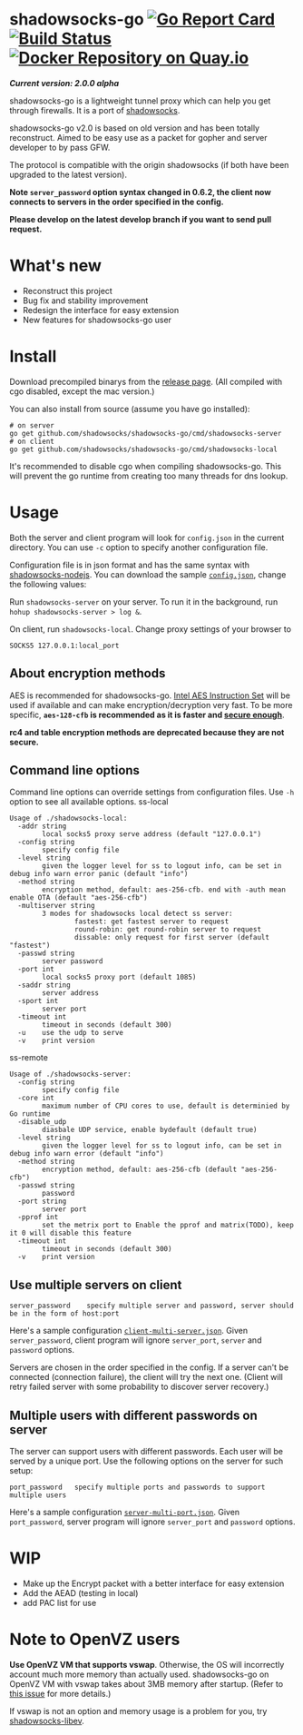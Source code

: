 # shadowsocks-go [![Go Report Card](https://goreportcard.com/badge/github.com/arthurkiller/shadowsocks-go)](https://goreportcard.com/report/github.com/arthurkiller/shadowsocks-go) [![Build Status](https://travis-ci.org/shadowsocks/shadowsocks-go.png?branch=master)](https://travis-ci.org/shadowsocks/shadowsocks-go) [![Docker Repository on Quay.io](https://quay.io/repository/arthurkiller/shadowsocks-go/status "Docker Repository on Quay.io")](https://quay.io/repository/arthurkiller/shadowsocks-go/status) 

___Current version: 2.0.0 alpha___

shadowsocks-go is a lightweight tunnel proxy which can help you get through firewalls. It is a port of [shadowsocks](https://github.com/clowwindy/shadowsocks).

shadowsocks-go v2.0 is based on old version and has been totally reconstruct. Aimed to be easy use as a packet for gopher and server developer to by pass GFW.

The protocol is compatible with the origin shadowsocks (if both have been upgraded to the latest version).

**Note `server_password` option syntax changed in 0.6.2, the client now connects to servers in the order specified in the config.**

**Please develop on the latest develop branch if you want to send pull request.**

# What's new
* Reconstruct this project
* Bug fix and stability improvement
* Redesign the interface for easy extension
* New features for shadowsocks-go user

# Install

Download precompiled binarys from the [release page](https://github.com/shadowsocks/shadowsocks-go/releases). (All compiled with cgo disabled, except the mac version.)

You can also install from source (assume you have go installed):

```
# on server
go get github.com/shadowsocks/shadowsocks-go/cmd/shadowsocks-server
# on client
go get github.com/shadowsocks/shadowsocks-go/cmd/shadowsocks-local
```

It's recommended to disable cgo when compiling shadowsocks-go. This will prevent the go runtime from creating too many threads for dns lookup.

# Usage

Both the server and client program will look for `config.json` in the current directory. You can use `-c` option to specify another configuration file.

Configuration file is in json format and has the same syntax with [shadowsocks-nodejs](https://github.com/clowwindy/shadowsocks-nodejs/). You can download the sample [`config.json`](https://github.com/shadowsocks/shadowsocks-go/blob/master/config.json), change the following values:



Run `shadowsocks-server` on your server. To run it in the background, run `hohup shadowsocks-server > log &`.

On client, run `shadowsocks-local`. Change proxy settings of your browser to

```
SOCKS5 127.0.0.1:local_port
```

## About encryption methods

AES is recommended for shadowsocks-go. [Intel AES Instruction Set](http://en.wikipedia.org/wiki/AES_instruction_set) will be used if available and can make encryption/decryption very fast. To be more specific, **`aes-128-cfb` is recommended as it is faster and [secure enough](https://www.schneier.com/blog/archives/2009/07/another_new_aes.html)**.

**rc4 and table encryption methods are deprecated because they are not secure.**

## Command line options

Command line options can override settings from configuration files. Use `-h` option to see all available options.
ss-local
```
Usage of ./shadowsocks-local:
  -addr string
        local socks5 proxy serve address (default "127.0.0.1")
  -config string
        specify config file
  -level string
        given the logger level for ss to logout info, can be set in debug info warn error panic (default "info")
  -method string
        encryption method, default: aes-256-cfb. end with -auth mean enable OTA (default "aes-256-cfb")
  -multiserver string
        3 modes for shadowsocks local detect ss server:
                fastest: get fastest server to request
                round-robin: get round-robin server to request
                dissable: only request for first server (default "fastest")
  -passwd string
        server password
  -port int
        local socks5 proxy port (default 1085)
  -saddr string
        server address
  -sport int
        server port
  -timeout int
        timeout in seconds (default 300)
  -u    use the udp to serve
  -v    print version
```

ss-remote
```
Usage of ./shadowsocks-server:
  -config string
        specify config file
  -core int
        maximum number of CPU cores to use, default is determinied by Go runtime
  -disable_udp
        diasbale UDP service, enable bydefault (default true)
  -level string
        given the logger level for ss to logout info, can be set in debug info warn error (default "info")
  -method string
        encryption method, default: aes-256-cfb (default "aes-256-cfb")
  -passwd string
        password
  -port string
        server port
  -pprof int
        set the metrix port to Enable the pprof and matrix(TODO), keep it 0 will disable this feature
  -timeout int
        timeout in seconds (default 300)
  -v    print version
```


## Use multiple servers on client

```
server_password    specify multiple server and password, server should be in the form of host:port
```

Here's a sample configuration [`client-multi-server.json`](https://github.com/shadowsocks/shadowsocks-go/blob/master/sample-config/client-multi-server.json). Given `server_password`, client program will ignore `server_port`, `server` and `password` options.

Servers are chosen in the order specified in the config. If a server can't be connected (connection failure), the client will try the next one. (Client will retry failed server with some probability to discover server recovery.)

## Multiple users with different passwords on server

The server can support users with different passwords. Each user will be served by a unique port. Use the following options on the server for such setup:

```
port_password   specify multiple ports and passwords to support multiple users
```

Here's a sample configuration [`server-multi-port.json`](https://github.com/shadowsocks/shadowsocks-go/blob/master/sample-config/server-multi-port.json). Given `port_password`, server program will ignore `server_port` and `password` options.

# WIP
* Make up the Encrypt packet with a better interface for easy extension
* Add the AEAD (testing in local)
* add PAC list for use

# Note to OpenVZ users

**Use OpenVZ VM that supports vswap**. Otherwise, the OS will incorrectly account much more memory than actually used. shadowsocks-go on OpenVZ VM with vswap takes about 3MB memory after startup. (Refer to [this issue](https://github.com/shadowsocks/shadowsocks-go/issues/3) for more details.)

If vswap is not an option and memory usage is a problem for you, try [shadowsocks-libev](https://github.com/madeye/shadowsocks-libev).
